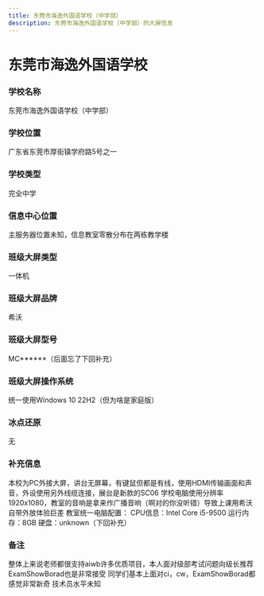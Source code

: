 ```yaml
---
title: 东莞市海逸外国语学校（中学部）
description: 东莞市海逸外国语学校（中学部）的大屏信息
---
```


# 东莞市海逸外国语学校

### 学校名称

东莞市海逸外国语学校（中学部）

### 学校位置

广东省东莞市厚街镇学府路5号之一

### 学校类型

完全中学

### 信息中心位置

主服务器位置未知，信息教室零散分布在两栋教学楼

### 班级大屏类型

一体机

### 班级大屏品牌

希沃

### 班级大屏型号

MC******（后面忘了下回补充）

### 班级大屏操作系统

统一使用Windows 10 22H2（但为啥是家庭版）

### 冰点还原

无

### 补充信息

本校为PC外接大屏，讲台无屏幕，有键鼠但都是有线，使用HDMI传输画面和声音，外设使用另外线缆连接，展台是新款的SC06
学校电脑使用分辨率1920x1080，教室的音响是拿来作广播音响（啊对的你没听错）导致上课用希沃自带外放体验巨差
教室统一电脑配置：
CPU信息：Intel Core i5-9500
运行内存：8GB
硬盘：unknown（下回补充）

### 备注

整体上来说老师都很支持aiwb许多优质项目，本人面对级部考试问题向级长推荐ExamShowBorad也是非常接受
同学们基本上面对ci，cw，ExamShowBorad都感觉非常新奇
技术员水平未知
